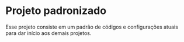 # Projeto padronizado

Esse projeto consiste em um padrão de códigos e configurações atuais para dar início aos demais projetos.
